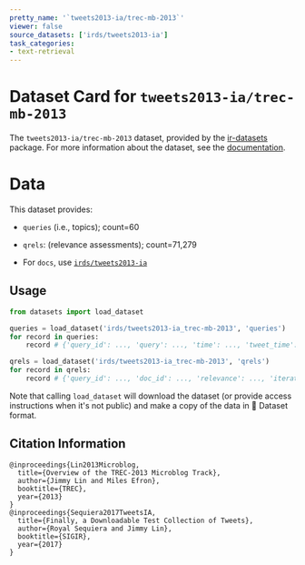 ```yaml
---
pretty_name: '`tweets2013-ia/trec-mb-2013`'
viewer: false
source_datasets: ['irds/tweets2013-ia']
task_categories:
- text-retrieval
---
```


# Dataset Card for `tweets2013-ia/trec-mb-2013`

The `tweets2013-ia/trec-mb-2013` dataset, provided by the [ir-datasets](https://ir-datasets.com/) package.
For more information about the dataset, see the [documentation](https://ir-datasets.com/tweets2013-ia#tweets2013-ia/trec-mb-2013).

# Data

This dataset provides:
 - `queries` (i.e., topics); count=60
 - `qrels`: (relevance assessments); count=71,279

 - For `docs`, use [`irds/tweets2013-ia`](https://huggingface.co/datasets/irds/tweets2013-ia)

## Usage

```python
from datasets import load_dataset

queries = load_dataset('irds/tweets2013-ia_trec-mb-2013', 'queries')
for record in queries:
    record # {'query_id': ..., 'query': ..., 'time': ..., 'tweet_time': ...}

qrels = load_dataset('irds/tweets2013-ia_trec-mb-2013', 'qrels')
for record in qrels:
    record # {'query_id': ..., 'doc_id': ..., 'relevance': ..., 'iteration': ...}

```

Note that calling `load_dataset` will download the dataset (or provide access instructions when it's not public) and make a copy of the
data in 🤗 Dataset format.

## Citation Information

```
@inproceedings{Lin2013Microblog,
  title={Overview of the TREC-2013 Microblog Track},
  author={Jimmy Lin and Miles Efron},
  booktitle={TREC},
  year={2013}
}
@inproceedings{Sequiera2017TweetsIA,
  title={Finally, a Downloadable Test Collection of Tweets},
  author={Royal Sequiera and Jimmy Lin},
  booktitle={SIGIR},
  year={2017}
}
```
